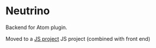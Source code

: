 # Neutrino
Backend for Atom plugin.

Moved to a [JS project](https://github.com/AdamHirst/neutrino) JS project (combined with front end)
